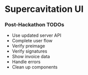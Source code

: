 # Supercavitation UI

### Post-Hackathon TODOs

- Use updated server API
- Complete user flow
- Verify preimage
- Verify signatures
- Show invoice data
- Handle errors
- Clean up components

